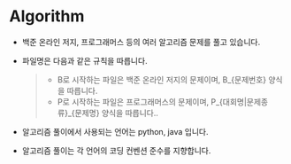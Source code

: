 # Algorithm
- 백준 온라인 저지, 프로그래머스 등의 여러 알고리즘 문제를 풀고 있습니다.
- 파일명은 다음과 같은 규칙을 따릅니다.
    > - B로 시작하는 파일은 백준 온라인 저지의 문제이며, B_{문제번호} 양식을 따릅니다. 
    > - P로 시작하는 파일은 프로그래머스의 문제이며, P_{대회명|문제종류}_{문제명} 양식을 따릅니다..

- 알고리즘 풀이에서 사용되는 언어는 python, java 입니다.
- 알고리즘 풀이는 각 언어의 코딩 컨벤션 준수를 지향합니다.